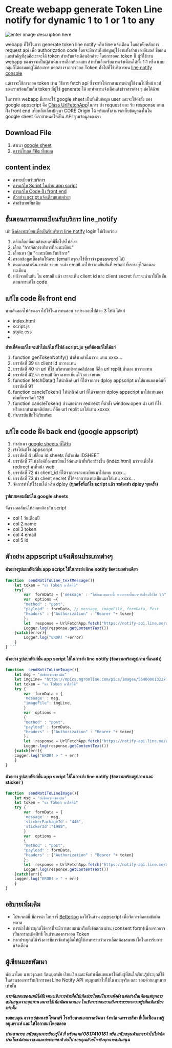 # Create webapp generate           Token  Line notify for dynamic 1 to 1 or 1 to any

![enter image description here](https://res.cloudinary.com/gukkghu/image/upload/v1694158235/%E0%B8%AD%E0%B8%B2%E0%B8%88%E0%B8%B2%E0%B8%A3%E0%B8%A2%E0%B9%8C%E0%B9%80%E0%B8%81%E0%B9%8B_yveuuz.png)


webapp ที่ใช้ในการ generate token line notify หรือ line แจ้งเตือน โดยอาศัยหลักการ request api เพื่อ authorization code โดยจะมีการเก็บข้อมูลผู้ใช้งานทั้งส่วนของอีเมลล์ ชื่อเล่น และสำคัญที่สุดคือเราจะได้ token สำหรับแจ้งเตือนอีกด้วย โดยการออก token นี้ ผู้ที่ใช้งาน webapp ของเราจะเป็นผู้ดำเนินการเลือกห้องแชท สำหรับเลือกรับการแจ้งเตือนได้ทั้ง 1:1 หรือ แบบกลุ่มก็ได้ตามแต่ผู้ใช้ต้องการ แตกต่างจากการออก Token ทั่วไปที่ใช้บริการบน [line notify console](https://notify-bot.line.me/th/) 

แต่เราจะใช้การออก token ผ่าน วิธีการ fetch api ซึ่งจะทำให้เราสามารถนำผู้ใช้งานไปที่หน้าเวปของเราพร้อมกับเก็บ token ที่ผู้ใช้ generate ได้ มาทำการแจ้งเตือนส่งข่าวสารต่าง ๆ ต่อได้ด้วย

ในการทำ webapp นี้เราจะใช้ google sheet เป็นที่เก็บข้อมูล user และจะใช้คำสั่ง ของ google appscript คือ [Class UrlFetchApp](https://developers.google.com/apps-script/reference/url-fetch/url-fetch-app?hl=th)ในการ ส่ง request และ รับ response แทนฝั่ง front end เพื่อหลีกเลี่ยงปัญหา CORE Origin ได้ พร้อมทั้งสามารถเก็บข้อมูลลงในใน google sheet ที่เรากำหนดให้เป็น API ฐานข้อมูลของเรา

## Download File
1. สำเนา [google sheet](https://docs.google.com/spreadsheets/d/1wxeDZCrkdQWH30KmTtvUvO6XNjAqIjVk9Xl3VyMopVg/copy) 
2. [ดาวน์โหลด File ทั้งหมด](https://github.com/waroon01/genTokenNotify10092023)


## content index
- [ลงทะเบียนรับบริการ](#%E0%B8%82%E0%B8%B1%E0%B9%89%E0%B8%99%E0%B8%95%E0%B8%AD%E0%B8%99%E0%B8%81%E0%B8%B2%E0%B8%A3%E0%B8%A5%E0%B8%87%E0%B8%97%E0%B8%B0%E0%B9%80%E0%B8%9A%E0%B8%B5%E0%B8%A2%E0%B8%99%E0%B8%A3%E0%B8%B1%E0%B8%9A%E0%B8%9A%E0%B8%A3%E0%B8%B4%E0%B8%81%E0%B8%B2%E0%B8%A3-line_notify)
 - [การแก้ไข Script ในส่วน app script](#%E0%B9%81%E0%B8%81%E0%B9%89%E0%B9%84%E0%B8%82-code-%E0%B8%9D%E0%B8%B1%E0%B9%88%E0%B8%87-back-end-%28google%20appscript%29)
- [การแก้ไข Code ฝั่ง front end](#%E0%B9%81%E0%B8%81%E0%B9%89%E0%B9%84%E0%B8%82-code-%E0%B8%9D%E0%B8%B1%E0%B9%88%E0%B8%87-front-end) 
- [ตัวอย่าง script แจ้งเตือนแบบต่างๆ](#%E0%B8%95%E0%B8%B1%E0%B8%A7%E0%B8%AD%E0%B8%A2%E0%B9%88%E0%B8%B2%E0%B8%87-appscript-%E0%B9%81%E0%B8%88%E0%B9%89%E0%B8%87%E0%B9%80%E0%B8%95%E0%B8%B7%E0%B8%AD%E0%B8%99%E0%B8%9B%E0%B8%A3%E0%B8%B0%E0%B9%80%E0%B8%A0%E0%B8%97%E0%B8%95%E0%B9%88%E0%B8%B2%E0%B8%87%E0%B9%86)
- [คำอธิบายเพิ่มเติม](#%E0%B8%AD%E0%B8%98%E0%B8%B4%E0%B8%9A%E0%B8%B2%E0%B8%A2%E0%B9%80%E0%B8%9E%E0%B8%B4%E0%B9%88%E0%B8%A1%E0%B9%80%E0%B8%95%E0%B8%B4%E0%B8%A1)

## ขั้นตอนการลงทะเบียนรับบริการ line_notify

เข้า [ลิงค์ลงทะเบียนเพื่อเปิดรับบริการ line notify](https://notify-bot.line.me/th/) login ให้เรียบร้อย 

 1. คลิกเลือกที่แถบด้านบนที่มีชื่อโปรไฟล์เรา
 2. เลือก "การจัดการบริการที่ลงทะเบียน"
 3. เลื่อนหา ปุ่ม "ลงทะเบียนรับบริการ"
 4. กรอกข้อมูลเบื้องต้นให้ครบ (email กรุณาใช้ที่เราจำ password ได้)
 5. กดตกลงดำเนินการต่อ ระบบ จะส่ง email มาให้เรากดยืนยันที่ email ที่เราระบุไว้ตอนลงทะเบียน
 6. หลังจากยืนยัน ใน email แล้ว เราจะเห็น client id และ client secret ที่เราจะนำมาใช้ในขั้นตอนการแก้ไข code
 
 

## แก้ไข code ฝั่ง front end

หากคัดลอกไฟล์ของเราไปใช้ในการทดสอบ จะประกอบไปด้วย 3 ไฟล์ ได้แก่ 
- index.html
- script.js
- style.css
- 
**ส่วนที่ต้องแก้ไข จะเข้าไปแก้ไข ที่ไฟล์ script.js  จุดที่ต้องแก้ไขได้แก่**
1. function genTokenNotify() นำสิ่งเหล่านี้มาวาง แทน xxxx...
2. บรรทัดที่ 39 นำ client id มาวางแทน
3. บรรทัดที่ 40 นำ url ที่ใช้ หรือหากทำตามคลิปสอน ก็คือ url replit นั่นเอง มาวางแทน
4. บรรทัดที่ 42 นำ email ที่เราลงทะเบียนไว้ มาวางแทน
5. function fetchData() ให้นำลิงค์ url ที่ได้จากการ dploy appscript มาใส่แทนของเดิมที่บรรทัดที่ 91
6.  function cancleToken() ให้นำลิงค์ url ที่ได้จากการ dploy appscript มาใส่แทนของเดิมที่บรรทัดที่ 126 
7. function cancleToken() ส่วนของการ redirect ที่คำสั่ง window.open นำ url ที่ใช้ หรือหากทำตามคลิปสอน ก็คือ url replit  มาใส่แทน xxxxx
8. ทำการบันทึกให้เรียบร้อย

## แก้ไข code ฝั่ง back end (google appscript)

1. ทำสำเนา [google sheets ที่ได้รับ](https://docs.google.com/spreadsheets/d/1wxeDZCrkdQWH30KmTtvUvO6XNjAqIjVk9Xl3VyMopVg/copy) 
2. เข้าไปแก้ไข appscript 
3. บรรทัดที่ 4 เปลี่ยน id sheets ที่ตัวแปล IDSHEET
4. บรรทัดที่ 71 นำลิงค์ที่ลงทะเบียนไว้ก่อนหน้าที่หรือสร้างขึ้น (index.html) มาวางเพื่อให้ redirect มาที่หน้า web 
5. บรรทัดที่ 72 นำ client_id ที่ได้จากการลงทะเบียนมาใส่แทน xxxx...
6. บรรทัดที่ 73 นำ client secret ที่ได้จากการลงทะเบียนมาใส่แทน xxxx...
7. จัดการทำให้ใช้งานได้ หรือ dploy **(ทุกครั้งที่แก้ไข script แล้ว จะต้องทำ dploy ทุกครั้ง)**

#### รูปแบบคอมลัมน์ใน google sheets

จัดวางคอลัมน์ให้สอดคล้องกับ script
- col 1 วันเดือนปี
- col 2 name
- col 3 token
- col 4 email
- col 5 id

## ตัวอย่าง appscript แจ้งเตือนประเภทต่างๆ

#### ตัวอย่างรูปแบบฟังก์ชั่น app script ใช้ในการส่ง line notify ข้อความอย่างเดียว
```javascript  
function  sendNotiToLine_textMessage(){
	let token = "นำ Token มาใส่ที่นี่"
	try{
		var  formData = {'message' : "ใส่ข้อความตรงนี้ หากอยากขึ้นบรรทัดใหม่ให้ใส่ \n",}
		var  options ={
		"method" : "post",
		"payload" : formData, // message, imageFile, formData, Post
		"headers" : {"Authorization" : "Bearer "+ token}
		};
		let  response = UrlFetchApp.fetch("https://notify-api.line.me/api/notify",options);
		Logger.log(response.getContentText())
	}catch(error){
		Logger.log("EROR! "+error)
	}
} ```

```
#### ตัวอย่าง รูปแบบฟังก์ชั่น app script ใช้ในการส่ง line notify (ข้อความพร้อมรูปภาพ ที่แนะนำ)
```javascript  
function  sendNotiToLineImage(){
	let msg = "ส่งข้อความของฉัน"
	let imgLine= "https://mpics.mgronline.com/pics/Images/564000013227702.JPEG"
	let token = "นำ Token มาใส่ที่นี่"
	try {
		var  formData = {
		'message' : msg,
		"imageFile": imgLine,
		}
		var  options =
		{
		"method" : "post",
		"payload" : formData,
		"headers" : {"Authorization" : "Bearer "+ token}
		};
		let  response = UrlFetchApp.fetch("https://notify-api.line.me/api/notify",options);
		Logger.log(response.getContentText())
	}catch(err){
	Logger.log("EROR! > " + err)
	}
}
```
#### ตัวอย่าง รูปแบบฟังก์ชั่น app script ใช้ในการส่ง line notify (ข้อความพร้อมรูปภาพ และ sticker )
```javascript  
function  sendNotiToLineImage(){
	let msg = "ส่งข้อความของฉัน"
	let token = "นำ Token มาใส่ที่นี่"
	try {
		var  formData = {
		'message' : msg,
		'stickerPackageId': "446",
		'stickerId':"1988",
		}
		var  options =
		{
		"method" : "post",
		"payload" : formData,
		"headers" : {"Authorization" : "Bearer "+ token}
		};
		let  response = UrlFetchApp.fetch("https://notify-api.line.me/api/notify",options);
		Logger.log(response.getContentText())
	}catch(err){
	Logger.log("EROR! > " + err)
	}
}
```
## อธิบายเพิ่มเติม

- โปรเจคต์นี้ มีการนำ ไลบรารี่ [Betterlog](https://github.com/peterherrmann/BetterLog) มาใช้ในส่วน appscript เพื่อจัดการติดตามข้อผิดพลาด
- การนำไปประยุกต์ใช้ควรที่จะมีการสอบถามหรือตั้งข้อตกลงผ่าน (consent form)เนื่องจากอาจเป็นการละเมิดสิทธิ์ ในส่วนของการออก Token 
- หากประยุกต์ใช้จริงควรมีการจัดทำคู่มือให้ผู้ใช้งานทราบว่าควรเลือกห้องสนทนาใดในการรับการแจ้งเตือน

## ผู้เขียนและพัฒนา

 พัฒนาโดย นายวรุณพร รัตนบุตรชัย เรียบเรียงและจัดทำเพื่อเผยแพร่ให้กับผู้ที่สนใจเรียนรู้ประยุกต์ใช้ในส่วนของการรับบริการของ Line Notify API อนุญาตนำไปใช้ในทางสุจริต และ ชอบด้วยกฎหมาย เท่านั้น 

***การจัดสอนของผมมิได้มีเจตนาเชิงการค้าเพื่อให้เกิดประโยชน์ในทางมั่งคั่ง แต่อย่างใดเพียงแต่ทุกการสนับสนุนจากทุกท่าน ผมจะใช้เพื่อพัฒนาตนเอง ในเชิงการสอนรวมถึงการสรรหาความรู้เพิ่มเติมเพียงเท่านั้น*** 

**ขอขอบคุณ อาจารย์สมพงษ์ โพคาศรี โรงเรียนหนองกราดวัฒนา จังหวัด นครราชสีมา ที่เอื้อเฟื้อความรู้ อนุเคราะห์ และ ให้โอกาสมาโดยตลอด**
 
***ท่านสามารถ สนับสนุนการเรียนรู้ได้ ที่ พร้อมเพย์ 0817410181  หรือ สนับสนุนด้วยการนำไปให้เกิดประโยชน์ต่อเยาวชนและประเทศชาติ ต่อไป 
ขอบคุณด้วยใจจริงทุกการสนับสนุน*** 



